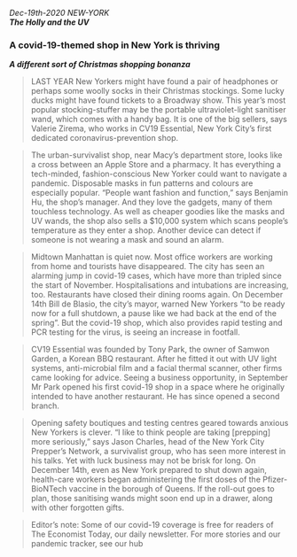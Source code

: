 *Dec-19th-2020*
*NEW-YORK*
<br>
***The Holly and the UV***
### A covid-19-themed shop in New York is thriving
***A different sort of Christmas shopping bonanza***
<br>
> LAST YEAR New Yorkers might have found a pair of headphones or perhaps some woolly socks in their Christmas stockings. Some lucky ducks might have found tickets to a Broadway show. This year’s most popular stocking-stuffer may be the portable ultraviolet-light sanitiser wand, which comes with a handy bag. It is one of the big sellers, says Valerie Zirema, who works in CV19 Essential, New York City’s first dedicated coronavirus-prevention shop.

> The urban-survivalist shop, near Macy’s department store, looks like a cross between an Apple Store and a pharmacy. It has everything a tech-minded, fashion-conscious New Yorker could want to navigate a pandemic. Disposable masks in fun patterns and colours are especially popular. “People want fashion and function,” says Benjamin Hu, the shop’s manager. And they love the gadgets, many of them touchless technology. As well as cheaper goodies like the masks and UV wands, the shop also sells a $10,000 system which scans people’s temperature as they enter a shop. Another device can detect if someone is not wearing a mask and sound an alarm.

> Midtown Manhattan is quiet now. Most office workers are working from home and tourists have disappeared. The city has seen an alarming jump in covid-19 cases, which have more than tripled since the start of November. Hospitalisations and intubations are increasing, too. Restaurants have closed their dining rooms again. On December 14th Bill de Blasio, the city’s mayor, warned New Yorkers “to be ready now for a full shutdown, a pause like we had back at the end of the spring”. But the covid-19 shop, which also provides rapid testing and PCR testing for the virus, is seeing an increase in footfall.

> CV19 Essential was founded by Tony Park, the owner of Samwon Garden, a Korean BBQ restaurant. After he fitted it out with UV light systems, anti-microbial film and a facial thermal scanner, other firms came looking for advice. Seeing a business opportunity, in September Mr Park opened his first covid-19 shop in a space where he originally intended to have another restaurant. He has since opened a second branch.

> Opening safety boutiques and testing centres geared towards anxious New Yorkers is clever. “I like to think people are taking [prepping] more seriously,” says Jason Charles, head of the New York City Prepper’s Network, a survivalist group, who has seen more interest in his talks. Yet with luck business may not be brisk for long. On December 14th, even as New York prepared to shut down again, health-care workers began administering the first doses of the Pfizer-BioNTech vaccine in the borough of Queens. If the roll-out goes to plan, those sanitising wands might soon end up in a drawer, along with other forgotten gifts.

> Editor’s note: Some of our covid-19 coverage is free for readers of The Economist Today, our daily newsletter. For more stories and our pandemic tracker, see our hub

